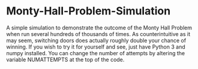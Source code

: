 # Monty-Hall-Problem-Simulation
 A simple simulation to demonstrate the outcome of the Monty Hall Problem when run several hundreds of thousands of times. As counterintuitive as it may seem, switching doors does actually roughly double your chance of winning.
If you wish to try it for yourself and see, just have Python 3 and numpy installed. You can change the number of attempts by altering the variable NUMATTEMPTS at the top of the code.
